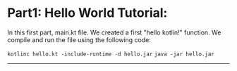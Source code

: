 # Part1: Hello World Tutorial:
In this first part, main.kt file. We created a first "hello kotlin!" function. 
We compile and run the file using the following code:

`kotlinc hello.kt -include-runtime -d hello.jar`
`java -jar hello.jar`

--------------------
